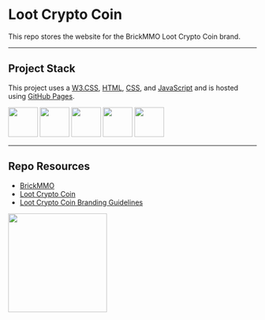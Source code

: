 # Loot Crypto Coin

This repo stores the website for the BrickMMO Loot Crypto Coin brand. 

---

## Project Stack

This project uses a [W3.CSS](https://www.w3schools.com/), [HTML](https://developer.mozilla.org/en-US/docs/Web/HTML), [CSS](https://developer.mozilla.org/en-US/docs/Web/CSS), and [JavaScript](https://developer.mozilla.org/en-US/docs/Web/JavaScript) and is hosted using [GitHub Pages](https://pages.github.com/).

<img src="https://console.codeadam.ca/api/image/w3css" width="60"> <img src="https://console.codeadam.ca/api/image/html" width="60"> <img src="https://console.codeadam.ca/api/image/css" width="60"> <img src="https://console.codeadam.ca/api/image/javascript" width="60"> <img src="https://console.codeadam.ca/api/image/github" width="60">

---

## Repo Resources

* [BrickMMO](https://www.brickmmo.com/)
* [Loot Crypto Coin](https://loot.brickmmo.com/)
* [Loot Crypto Coin Branding Guidelines](https://branding.brickmmo.com/loot)

<a href="https://brickmmo.com">
<img src="https://cdn.brickmmo.com/images@1.0.0/brickmmo-logo-coloured-horizontal.png" width="200">
</a>
